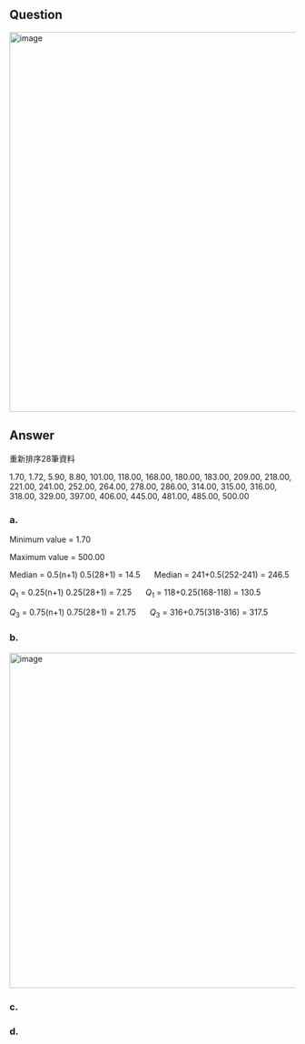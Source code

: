 ## Question
<img width="533" height="668" alt="image" src="https://github.com/user-attachments/assets/3e11c576-9ee6-4659-8086-e1cdf32680f0" />


## Answer
重新排序28筆資料

  1.70,   1.72,   5.90,   8.80, 101.00, 118.00, 168.00,
180.00, 183.00, 209.00, 218.00, 221.00, 241.00, 252.00,
264.00, 278.00, 286.00, 314.00, 315.00, 316.00, 318.00,
329.00, 397.00, 406.00, 445.00, 481.00, 485.00, 500.00

### a.

Minimum value = 1.70

Maximum value = 500.00

Median = 0.5(n+1)
0.5(28+1) = 14.5
$\quad$ Median =
241+0.5(252-241) = 246.5 

$Q_1$ = 0.25(n+1)
0.25(28+1) = 7.25
$\quad$  $Q_1$ =
118+0.25(168-118) = 130.5  

$Q_3$ = 0.75(n+1)
0.75(28+1) = 21.75
$\quad$  $Q_3$ =
316+0.75(318-316) = 317.5  


### b.
<img width="981" height="590" alt="image" src="https://github.com/user-attachments/assets/749bf186-56f8-4e35-9e92-6d05bbc2e73f" />


### c.


### d.
